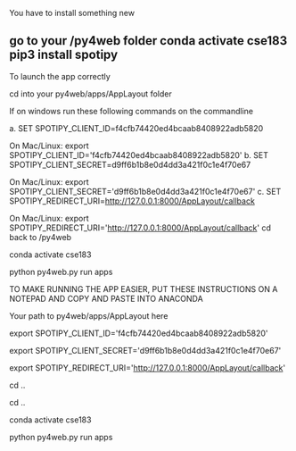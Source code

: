 You have to install something new

go to your /py4web folder
conda activate cse183
pip3 install spotipy
-------------------------------------

To launch the app correctly

cd into your py4web/apps/AppLayout folder

If on windows run these following commands on the commandline

a. SET SPOTIPY_CLIENT_ID=f4cfb74420ed4bcaab8408922adb5820

On Mac/Linux:
export SPOTIPY_CLIENT_ID='f4cfb74420ed4bcaab8408922adb5820'
b. SET SPOTIPY_CLIENT_SECRET=d9ff6b1b8e0d4dd3a421f0c1e4f70e67

On Mac/Linux:
export SPOTIPY_CLIENT_SECRET='d9ff6b1b8e0d4dd3a421f0c1e4f70e67'
c. SET SPOTIPY_REDIRECT_URI=http://127.0.0.1:8000/AppLayout/callback

On Mac/Linux:
export SPOTIPY_REDIRECT_URI='http://127.0.0.1:8000/AppLayout/callback'
cd back to /py4web

conda activate cse183

python py4web.py run apps

TO MAKE RUNNING THE APP EASIER, PUT THESE INSTRUCTIONS ON A NOTEPAD AND COPY AND PASTE INTO ANACONDA

Your path to py4web/apps/AppLayout here

export SPOTIPY_CLIENT_ID='f4cfb74420ed4bcaab8408922adb5820'

export SPOTIPY_CLIENT_SECRET='d9ff6b1b8e0d4dd3a421f0c1e4f70e67'

export SPOTIPY_REDIRECT_URI='http://127.0.0.1:8000/AppLayout/callback'

cd ..

cd ..

conda activate cse183

python py4web.py run apps
